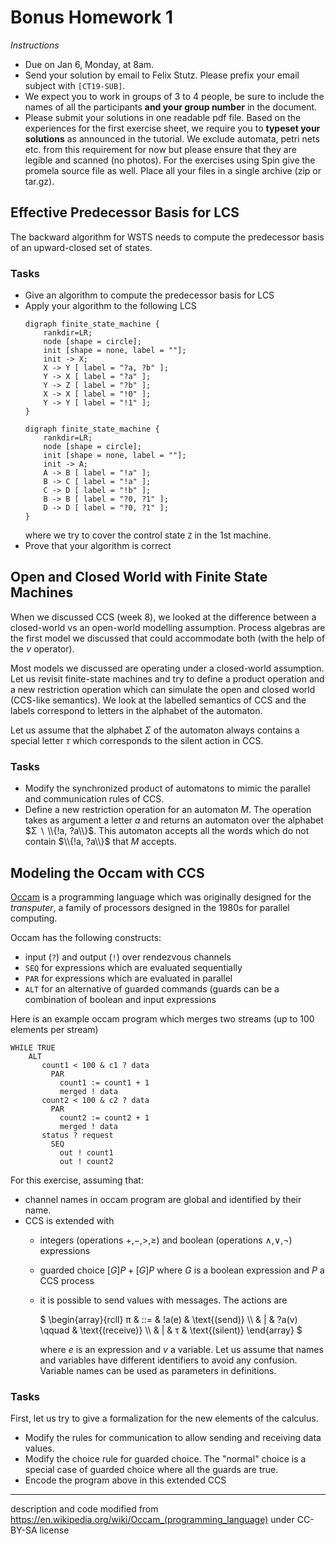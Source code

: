 # Bonus Homework 1

_Instructions_
* Due on Jan 6, Monday, at 8am.
* Send your solution by email to Felix Stutz. Please prefix your email subject with `[CT19-SUB]`.
* We expect you to work in groups of 3 to 4 people, be sure to include the names of all the participants **and your group number** in the document.
* Please submit your solutions in one readable pdf file. Based on the experiences for the first exercise sheet, we require you to **typeset your solutions** as announced in the tutorial.
  We exclude automata, petri nets etc. from this requirement for now but please ensure that they are legible and scanned (no photos).
  For the exercises using Spin give the promela source file as well. Place all your files in a single archive (zip or tar.gz).


## Effective Predecessor Basis for LCS

The backward algorithm for WSTS needs to compute the predecessor basis of an upward-closed set of states.

### Tasks
* Give an algorithm to compute the predecessor basis for LCS
* Apply your algorithm to the following LCS
    ```graphviz
    digraph finite_state_machine {
        rankdir=LR;
        node [shape = circle];
        init [shape = none, label = ""];
        init -> X;
        X -> Y [ label = "?a, ?b" ];
        Y -> X [ label = "?a" ];
        Y -> Z [ label = "?b" ];
        X -> X [ label = "!0" ];
        Y -> Y [ label = "!1" ];
    }
    ```
    ```graphviz
    digraph finite_state_machine {
        rankdir=LR;
        node [shape = circle];
        init [shape = none, label = ""];
        init -> A;
        A -> B [ label = "!a" ];
        B -> C [ label = "!a" ];
        C -> D [ label = "!b" ];
        B -> B [ label = "?0, ?1" ];
        D -> D [ label = "?0, ?1" ];
    }
    ```
    where we try to cover the control state `Z` in the 1st machine.
* Prove that your algorithm is correct


## Open and Closed World with Finite State Machines

When we discussed CCS (week 8), we looked at the difference between a closed-world vs an open-world modelling assumption.
Process algebras are the first model we discussed that could accommodate both (with the help of the $ν$ operator).

Most models we discussed are operating under a closed-world assumption.
Let us revisit finite-state machines and try to define a product operation and a new restriction operation which can simulate the open and closed world (CCS-like semantics).
We look at the labelled semantics of CCS and the labels correspond to letters in the alphabet of the automaton.

Let us assume that the alphabet $Σ$ of the automaton always contains a special letter $τ$ which corresponds to the silent action in CCS.

### Tasks
* Modify the synchronized product of automatons to mimic the parallel and communication rules of CCS.
* Define a new restriction operation for an automaton $M$.
  The operation takes as argument a letter $a$ and returns an automaton over the alphabet $Σ ∖ \\{!a, ?a\\}$.
  This automaton accepts all the words which do not contain $\\{!a, ?a\\}$ that $M$ accepts.


## Modeling the Occam with CCS

[Occam](https://en.wikipedia.org/wiki/Occam_(programming_language)) is a programming language which was originally designed for the _transputer_, a family of processors designed in the 1980s for parallel computing.

Occam has the following constructs:
* input (`?`) and output (`!`) over rendezvous channels
* `SEQ` for expressions which are evaluated sequentially
* `PAR` for expressions which are evaluated in parallel
* `ALT` for an alternative of guarded commands (guards can be a combination of boolean and input expressions

Here is an example occam program which merges two streams (up to 100 elements per stream)
```occam
WHILE TRUE
    ALT
       count1 < 100 & c1 ? data
         PAR
           count1 := count1 + 1
           merged ! data
       count2 < 100 & c2 ? data
         PAR
           count2 := count2 + 1
           merged ! data
       status ? request
         SEQ
           out ! count1
           out ! count2
```

For this exercise, assuming that:
- channel names in occam program are global and identified by their name.
- CCS is extended with
  + integers (operations $+$,$-$,$>$,$≥$) and boolean (operations $∧$,$∨$,$¬$) expressions
  + guarded choice $[G]P + [G]P$ where $G$ is a boolean expression and $P$ a CCS process
  + it is possible to send values with messages. The actions are

    $
    \begin{array}{rcll}
       π & ::= & !a(e)           & \text{(send)}   \\\\
         &   | & ?a(v)  \qquad   & \text{(receive)}  \\\\
         &   | & τ               & \text{(silent)}
    \end{array}
    $

    where $e$ is an expression and $v$ a variable.
    Let us assume that names and variables have different identifiers to avoid any confusion.
    Variable names can be used as parameters in definitions.

### Tasks
First, let us try to give a formalization for the new elements of the calculus.
* Modify the rules for communication to allow sending and receiving data values.
* Modify the choice rule for guarded choice.
  The "normal" choice is a special case of guarded choice where all the guards are true.
* Encode the program above in this extended CCS

-----

description and code modified from https://en.wikipedia.org/wiki/Occam_(programming_language) under CC-BY-SA license

